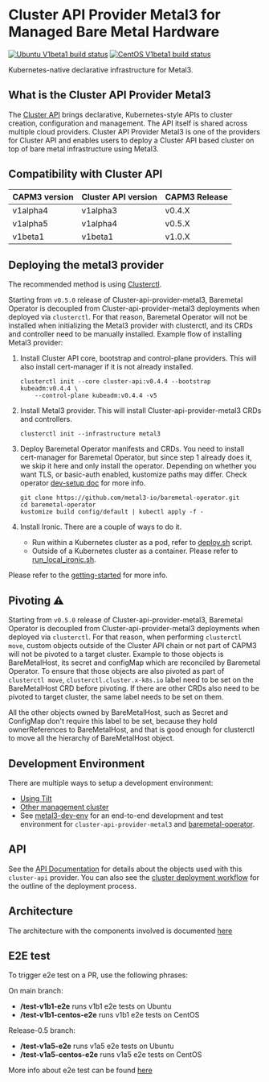 # Cluster API Provider Metal3 for Managed Bare Metal Hardware

[![Ubuntu V1beta1 build status](https://jenkins.nordix.org/view/Metal3/job/metal3_main_v1b1_integration_test_ubuntu/badge/icon?subject=Ubuntu%20E2E%20V1beta1)](https://jenkins.nordix.org/view/Metal3/job/metal3_main_v1b1_integration_test_ubuntu/)
[![CentOS V1beta1 build status](https://jenkins.nordix.org/view/Metal3/job/metal3_main_v1b1_integration_test_centos/badge/icon?subject=CentOS%20E2E%20V1beta1)](https://jenkins.nordix.org/view/Metal3/job/metal3_main_v1b1_integration_test_centos/)

Kubernetes-native declarative infrastructure for Metal3.

## What is the Cluster API Provider Metal3

The [Cluster API](https://github.com/kubernetes-sigs/cluster-api/) brings declarative,
Kubernetes-style APIs to cluster creation, configuration and management. The API
itself is shared across multiple cloud providers. Cluster API Provider Metal3 is
one of the providers for Cluster API and enables users to deploy a Cluster API based
cluster on top of bare metal infrastructure using Metal3.

## Compatibility with Cluster API

| CAPM3 version | Cluster API version | CAPM3 Release |
|---------------|---------------------|---------------|
| v1alpha4      | v1alpha3            | v0.4.X        |
| v1alpha5      | v1alpha4            | v0.5.X        |
| v1beta1       | v1beta1             | v1.0.X        |

## Deploying the metal3 provider

The recommended method is using
[Clusterctl](https://main.cluster-api.sigs.k8s.io/clusterctl/overview.html).

Starting from `v0.5.0` release of Cluster-api-provider-metal3, Baremetal Operator is decoupled
from Cluster-api-provider-metal3 deployments when deployed via `clusterctl`. For that reason,
Baremetal Operator will not be installed when initializing the Metal3 provider with clusterctl,
and its CRDs and controller need to be manually installed. Example flow of installing Metal3
provider:

1. Install Cluster API core, bootstrap and control-plane providers. This will also install
  cert-manager if it is not already installed.

    ```shell
    clusterctl init --core cluster-api:v0.4.4 --bootstrap kubeadm:v0.4.4 \
        --control-plane kubeadm:v0.4.4 -v5
    ```

1. Install Metal3 provider. This will install Cluster-api-provider-metal3 CRDs and controllers.

    ```shell
    clusterctl init --infrastructure metal3
    ```

1. Deploy Baremetal Operator manifests and CRDs. You need to install cert-manager for Baremetal Operator,
  but since step 1 already does it, we skip it here and only install the operator. Depending on
  whether you want TLS, or basic-auth enabled, kustomize paths may differ. Check operator [dev-setup doc](https://github.com/metal3-io/baremetal-operator/blob/main/docs/dev-setup.md)
  for more info.

    ```shell
    git clone https://github.com/metal3-io/baremetal-operator.git
    cd baremetal-operator
    kustomize build config/default | kubectl apply -f -
    ```

1. Install Ironic. There are a couple of ways to do it.
    - Run within a Kubernetes cluster as a pod, refer to [deploy.sh](https://github.com/metal3-io/baremetal-operator/blob/main/tools/deploy.sh)
      script.
    - Outside of a Kubernetes cluster as a container. Please refer to [run_local_ironic.sh](https://github.com/metal3-io/baremetal-operator/blob/main/tools/run_local_ironic.sh).

Please refer to the [getting-started](docs/getting-started.md) for more info.

## Pivoting ⚠️

Starting from `v0.5.0` release of Cluster-api-provider-metal3, Baremetal Operator is decoupled
from Cluster-api-provider-metal3 deployments when deployed via `clusterctl`. For that reason,
when performing `clusterctl move`, custom objects outside of the Cluster API chain or not part
of CAPM3 will not be pivoted to a target cluster. Example to those objects is BareMetalHost, its
secret and configMap which are reconciled by Baremetal Operator. To ensure that those objects are
also pivoted as part of `clusterctl move`, `clusterctl.cluster.x-k8s.io` label need to be set
on the BareMetalHost CRD before pivoting. If there are other CRDs also need to be pivoted to target
cluster, the same label needs to be set on them.

All the other objects owned by BareMetalHost, such as Secret and ConfigMap don't require this
label to be set, because they hold ownerReferences to BareMetalHost, and that is good enough
for clusterctl to move all the hierarchy of BareMetalHost object.

## Development Environment

There are multiple ways to setup a development environment:

- [Using Tilt](docs/dev-setup.md#tilt-development-environment)
- [Other management cluster](docs/dev-setup.md#development-using-Kind-or-Minikube)
- See [metal3-dev-env](https://github.com/metal3-io/metal3-dev-env) for an
  end-to-end development and test environment for
  `cluster-api-provider-metal3` and
  [baremetal-operator](https://github.com/metal3-io/baremetal-operator).

## API

See the [API Documentation](docs/api.md) for details about the objects used with
this `cluster-api` provider. You can also see the [cluster deployment
workflow](docs/deployment_workflow.md) for the outline of the
deployment process.

## Architecture

The architecture with the components involved is documented [here](docs/architecture.md)

## E2E test

To trigger e2e test on a PR, use the following phrases:

On main branch:

- **/test-v1b1-e2e** runs v1b1 e2e tests on Ubuntu
- **/test-v1b1-centos-e2e** runs v1b1 e2e tests on CentOS

Release-0.5 branch:

- **/test-v1a5-e2e** runs v1a5 e2e tests on Ubuntu
- **/test-v1a5-centos-e2e** runs v1a5 e2e tests on CentOS

More info about e2e test can be found [here](docs/e2e-test.md)

